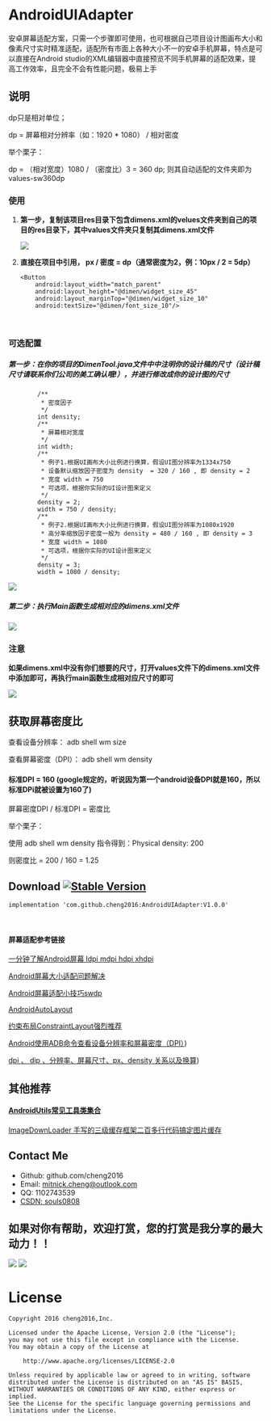 # AndroidUIAdapter
安卓屏幕适配方案，只需一个步骤即可使用，也可根据自己项目设计图画布大小和像素尺寸实时精准适配，适配所有市面上各种大小不一的安卓手机屏幕，特点是可以直接在Android studio的XML编辑器中直接预览不同手机屏幕的适配效果，提高工作效率，且完全不会有性能问题，极易上手

## 说明

dp只是相对单位；

dp = 屏幕相对分辨率（如：1920 * 1080） / 相对密度

举个栗子：

dp = （相对宽度）1080 / （密度比）3 = 360 dp;  则其自动适配的文件夹即为 values-sw360dp

### 使用

1. **第一步，复制该项目res目录下包含dimens.xml的velues文件夹到自己的项目的res目录下，其中values文件夹只复制其dimens.xml文件**

   ![](screenshot/dev20170607225734.png)

2. **直接在项目中引用， px / 密度 = dp（通常密度为2，例：10px / 2 =  5dp）**

   ```
   <Button
       android:layout_width="match_parent"
       android:layout_height="@dimen/widget_size_45"
       android:layout_marginTop="@dimen/widget_size_10"
       android:textSize="@dimen/font_size_10"/>
   ```

   ​

### 可选配置

##### 第一步：在你的项目的DimenTool.java文件中中注明你的设计稿的尺寸（设计稿尺寸请联系你们公司的美工确认哦!），并进行修改成你的设计图的尺寸

```
        /**
         * 密度因子
         */
        int density;
        /**
         * 屏幕相对宽度
         */
        int width;
        /**
         * 例子1.根据UI画布大小比例进行换算，假设UI图分辨率为1334x750
         * 设备默认缩放因子密度为 density  = 320 / 160 , 即 density = 2
         * 宽度 width = 750
         * 可选项，根据你实际的UI设计图来定义
         */
        density = 2;
        width = 750 / density;
        /**
         * 例子2.根据UI画布大小比例进行换算，假设UI图分辨率为1080x1920
         * 高分率缩放因子密度一般为 density = 480 / 160 , 即 density = 3
         * 宽度 width = 1080
         * 可选项，根据你实际的UI设计图来定义
         */
        density = 3;
        width = 1080 / density;
```

![](screenshot/pic20170514140636.png)
##### 第二步：执行Main函数生成相对应的dimens.xml文件
![](screenshot/pic20170514140953.png)



### 注意

**如果dimens.xml中没有你们想要的尺寸，打开values文件下的dimens.xml文件中添加即可，再执行main函数生成相对应尺寸的即可**

![](screenshot/dev20170607231430.png)

## 获取屏幕密度比

查看设备分辨率：
adb shell wm size 

查看屏幕密度（DPI）：
adb shell wm density

#### 标准DPI = 160 (google规定的，听说因为第一个android设备DPI就是160，所以标准DPi就被设置为160了) 

屏幕密度DPI / 标准DPI = 密度比

举个栗子：

使用 adb shell wm density 指令得到：Physical density: 200

则密度比 = 200 / 160 = 1.25

## Download  [![Stable Version](https://jitpack.io/v/cheng2016/AndroidUIAdapter.svg)](https://jitpack.io/#cheng2016/AndroidUIAdapter)
    implementation 'com.github.cheng2016:AndroidUIAdapter:V1.0.0'
<br/>


#### 屏幕适配参考链接

[一分钟了解Android屏幕 ldpi mdpi hdpi xhdpi](http://www.2cto.com/kf/201506/404773.html)

[Android屏幕大小适配问题解决](http://www.2cto.com/kf/201405/301671.html)

[Android屏幕适配小技巧sw<n>dp](http://blog.csdn.net/chenzujie/article/details/9874859)

[AndroidAutoLayout](https://github.com/hongyangAndroid/AndroidAutoLayout)

[约束布局ConstraintLayout强烈推荐](https://www.jianshu.com/p/17ec9bd6ca8a)

[Android使用ADB命令查看设备分辨率和屏幕密度（DPI）](https://www.isilent.me/903.html))
	
[dpi 、 dip 、分辨率、屏幕尺寸、px、density 关系以及换算](https://www.cnblogs.com/yaozhongxiao/p/3842908.html))
	
## 其他推荐

#### [AndroidUtils常见工具类集合](https://github.com/cheng2016/AndroidUtil)

[ImageDownLoader 手写的三级缓存框架二百多行代码搞定图片缓存](https://github.com/cheng2016/AndroidUtil/blob/master/util/ImageDownLoader.java)
	
	
## Contact Me

- Github: github.com/cheng2016
- Email: mitnick.cheng@outlook.com
- QQ: 1102743539
- [CSDN: souls0808](https://blog.csdn.net/chengzhenjia?type=blog)

## 如果对你有帮助，欢迎打赏，您的打赏是我分享的最大动力！！

![](https://github.com/cheng2016/CustomScrollBarSample/blob/main/56130.png)   ![](https://github.com/cheng2016/CustomScrollBarSample/blob/main/772ac.png)   

# License

    Copyright 2016 cheng2016,Inc.
    
    Licensed under the Apache License, Version 2.0 (the "License");
    you may not use this file except in compliance with the License.
    You may obtain a copy of the License at
    
        http://www.apache.org/licenses/LICENSE-2.0
    
    Unless required by applicable law or agreed to in writing, software
    distributed under the License is distributed on an "AS IS" BASIS,
    WITHOUT WARRANTIES OR CONDITIONS OF ANY KIND, either express or implied.
    See the License for the specific language governing permissions and
    limitations under the License.



